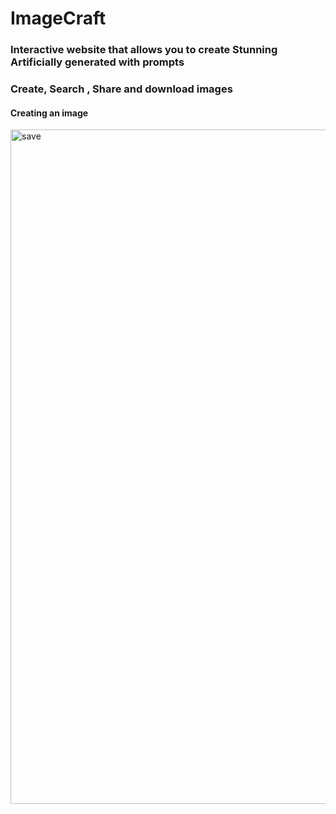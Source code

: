 # ImageCraft

### Interactive  website that allows you to create Stunning Artificially generated with prompts

### Create, Search , Share and download images 

#### Creating an image

<img width="1079" alt="save" src="https://github.com/Vinayakk404/ImageCraft-2/assets/72989303/61ea2a6e-cb26-4782-a94e-96adc0715a4c">
